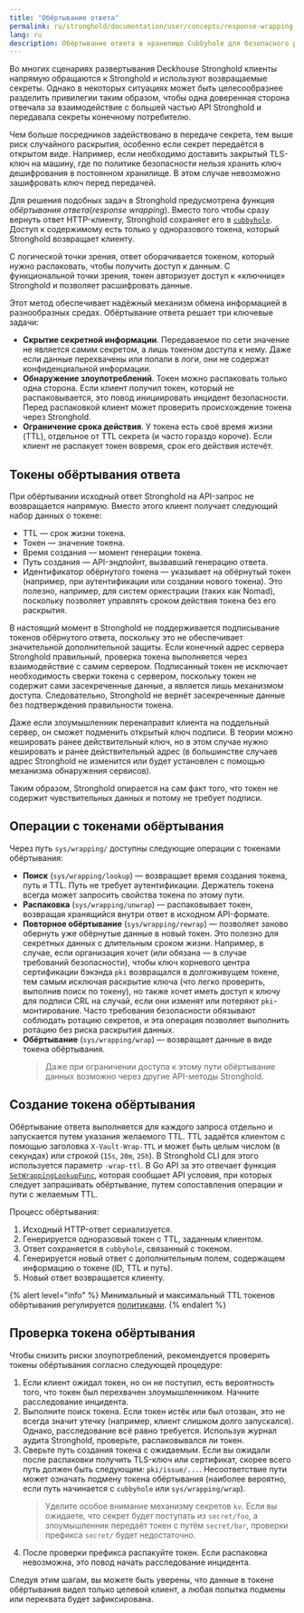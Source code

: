 ```yaml
---
title: "Обёртывание ответа"
permalink: ru/stronghold/documentation/user/concepts/response-wrapping.html
lang: ru
description: Обёртывание ответа в хранилище Cubbyhole для безопасного распространения.
---
```


Во многих сценариях развертывания Deckhouse Stronghold клиенты напрямую обращаются к Stronghold и используют возвращаемые секреты. Однако в некоторых ситуациях может быть целесообразнее разделить привилегии таким образом, чтобы одна доверенная сторона отвечала за взаимодействие с большей частью API Stronghold и передавала секреты конечному потребителю.

Чем больше посредников задействовано в передаче секрета, тем выше риск случайного раскрытия, особенно если секрет передаётся в открытом виде. Например, если необходимо доставить закрытый TLS-ключ на машину, где по политике безопасности нельзя хранить ключ дешифрования в постоянном хранилище. В этом случае невозможно зашифровать ключ перед передачей.

Для решения подобных задач в Stronghold предусмотрена функция _обёртывания ответа_(_response wrapping_). Вместо того чтобы сразу вернуть ответ HTTP-клиенту, Stronghold сохраняет его в [`cubbyhole`](../secrets-engines/cubbyhole.html). Доступ к содержимому есть только у одноразового токена, который Stronghold возвращает клиенту.

С логической точки зрения, ответ оборачивается токеном, который нужно распаковать, чтобы получить доступ к данным. С функциональной точки зрения, токен авторизует доступ к «ключнице» Stronghold и позволяет расшифровать данные.

Этот метод обеспечивает надёжный механизм обмена информацией в разнообразных средах. Обёртывание ответа решает три ключевые задачи:

- **Скрытие секретной информации**. Передаваемое по сети значение не является самим секретом, а лишь токеном доступа к нему. Даже если данные перехвачены или попали в логи, они не содержат конфиденциальной информации.
- **Обнаружение злоупотреблений**. Токен можно распаковать только одна сторона. Если клиент получил токен, который не распаковывается, это повод инициировать инцидент безопасности. Перед распаковкой клиент может проверить происхождение токена через Stronghold.
- **Ограничение срока действия**. У токена есть своё время жизни (TTL), отдельное от TTL секрета (и часто гораздо короче). Если клиент не распакует токен вовремя, срок его действия истечёт.

## Токены обёртывания ответа

При обёртывании исходный ответ Stronghold на API-запрос не возвращается напрямую. Вместо этого клиент получает следующий набор данных о токене:

- TTL — срок жизни токена.
- Токен — значение токена.
- Время создания — момент генерации токена.
- Путь создания — API-эндпойнт, вызвавший генерацию ответа.
- Идентификатор обёрнутого токена — указывает на обёрнутый токен (например, при аутентификации или создании нового токена). Это полезно, например, для систем оркестрации (таких как Nomad), поскольку позволяет управлять сроком действия токена без его раскрытия.

В настоящий момент в Stronghold не поддерживается подписывание токенов обёрнутого ответа, поскольку это не обеспечивает значительной дополнительной защиты. Если конечный адрес сервера Stronghold правильный, проверка токена выполняется через взаимодействие с самим сервером.
Подписанный токен не исключает необходимость сверки токена с сервером, поскольку токен не содержит сами засекреченные данные, а
является лишь механизмом доступа. Следовательно, Stronghold не вернёт засекреченные данные без подтверждения
правильности токена.

Даже если злоумышленник перенаправит клиента на поддельный сервер, он сможет подменить открытый ключ подписи.
В теории можно кешировать ранее действительный ключ, но в этом случае нужно кешировать и ранее действительный адрес (в большинстве случаев адрес Stronghold не изменится или будет установлен с помощью механизма обнаружения сервисов).

Таким образом, Stronghold опирается на сам факт того, что токен не содержит чувствительных данных и потому не требует подписи.

## Операции с токенами обёртывания

Через путь `sys/wrapping/` доступны следующие операции с токенами обёртывания:

- **Поиск** (`sys/wrapping/lookup`) — возвращает время создания токена, путь и TTL. Путь не требует аутентификации.
  Держатель токена всегда может запросить свойства токена по этому пути.
- **Распаковка** (`sys/wrapping/unwrap`) — распаковывает токен, возвращая хранящийся внутри ответ в исходном API-формате.
- **Повторное обёртывание** (`sys/wrapping/rewrap`) — позволяет заново обернуть уже обёрнутые данные в новый токен. Это полезно для секретных данных с длительным сроком жизни. Например, в случае, если организация хочет (или обязана — в случае требований безопасности), чтобы ключ корневого центра сертификации бэкэнда `pki` возвращался в долгоживущем токене, тем самым исключая раскрытие ключа (что легко проверить, выполнив поиск по токену), но также хочет иметь доступ к ключу для подписи CRL на случай, если они изменят или потеряют `pki`-монтирование. Часто требования безопасности обязывают соблюдать ротацию секретов, и эта операция позволяет выполнить ротацию без риска раскрытия данных.
- **Обёртывание** (`sys/wrapping/wrap`) — возвращает данные в виде токена обёртывания.
  > Даже при ограничении доступа к этому пути обёртывание данных возможно через другие API-методы Stronghold.

## Создание токена обёртывания

Обёртывание ответа выполняется для каждого запроса отдельно и запускается путем указания желаемого TTL.
TTL задаётся клиентом с помощью заголовка `X-Vault-Wrap-TTL` и может быть целым числом (в секундах) или строкой (`15s`, `20m`, `25h`).
В Stronghold CLI для этого используется параметр `-wrap-ttl`.
В Go API за это отвечает функция [`SetWrappingLookupFunc`](https://godoc.org/github.com/hashicorp/vault/api#Client.SetWrappingLookupFunc), которая сообщает API условия, при которых следует запрашивать обёртывание, путем сопоставления операции и пути с желаемым TTL.

Процесс обёртывания:

1. Исходный HTTP-ответ сериализуется.
2. Генерируется одноразовый токен с TTL, заданным клиентом.
3. Ответ сохраняется в `cubbyhole`, связанный с токеном.
4. Генерируется новый ответ с дополнительным полем, содержащем информацию о токене (ID, TTL и путь).
5. Новый ответ возвращается клиенту.

{% alert level="info" %}
Минимальный и максимальный TTL токенов обёртывания регулируется [политиками](policy.html).
{% endalert %}

## Проверка токена обёртывания

Чтобы снизить риски злоупотреблений, рекомендуется проверять токены обёртывания согласно следующей процедуре:

1. Если клиент ожидал токен, но он не поступил, есть вероятность того, что токен был перехвачен злоумышленником. Начните расследование инцидента.
1. Выполните поиск токена. Если токен истёк или был отозван, это не всегда значит утечку (например, клиент слишком долго запускался). Однако, расследование всё равно требуется. Используя журнал аудита Stronghold, проверьте, распаковывался ли токен.
1. Сверьте путь создания токена с ожидаемым. Если вы ожидали после распаковки получить TLS-ключ или сертификат, скорее всего путь должен быть следующим: `pki/issue/...`. Несоответствие пути может означать подмену токена обёртывания (наиболее вероятно, если путь начинается с `cubbyhole` или `sys/wrapping/wrap`).
   > Уделите особое внимание механизму секретов `kv`. Если вы ожидаете, что секрет будет поступать из `secret/foo`, а злоумышленник передаёт токен с путём `secret/bar`, проверки префикса `secret/` будет недостаточно.
1. После проверки префикса распакуйте токен. Если распаковка невозможна, это повод начать расследование инцидента.

Следуя этим шагам, вы можете быть уверены, что данные в токене обёртывания видел только целевой клиент, а любая попытка подмены или перехвата будет зафиксирована.
